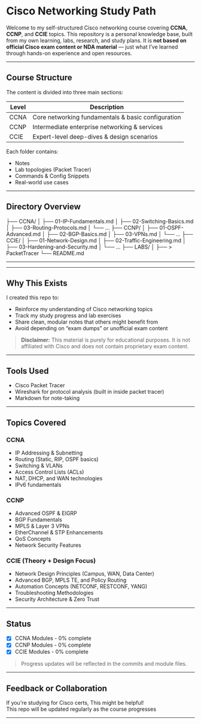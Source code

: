#  Cisco Networking Study Path

Welcome to my self-structured Cisco networking course covering **CCNA**, **CCNP**, and **CCIE** topics. This repository is a personal knowledge base, built from my own learning, labs, research, and study plans. It is **not based on official Cisco exam content or NDA material** — just what I’ve learned through hands-on experience and open resources.

---

##  Course Structure

The content is divided into three main sections:

| Level  | Description                                       |
|--------|---------------------------------------------------|
|  CCNA | Core networking fundamentals & basic configuration |
|  CCNP | Intermediate enterprise networking & services      |
|  CCIE | Expert-level deep-dives & design scenarios         |


Each folder contains:

- Notes
- Lab topologies (Packet Tracer)
- Commands & Config Snippets
- Real-world use cases

---

##  Directory Overview

├── CCNA/
│ ├── 01-IP-Fundamentals.md
│ ├── 02-Switching-Basics.md
│ ├── 03-Routing-Protocols.md
│ └── ...
├── CCNP/
│ ├── 01-OSPF-Advanced.md
│ ├── 02-BGP-Basics.md
│ ├── 03-VPNs.md
│ └── ...
├── CCIE/
│ ├── 01-Network-Design.md
│ ├── 02-Traffic-Engineering.md
│ ├── 03-Hardening-and-Security.md
│ └── ...
├── LABS/
│ ├── > PacketTracer
└── README.md

---


---

##  Why This Exists

I created this repo to:

- Reinforce my understanding of Cisco networking topics
- Track my study progress and lab exercises
- Share clean, modular notes that others might benefit from
- Avoid depending on “exam dumps” or unofficial exam content

>  **Disclaimer:** This material is purely for educational purposes. It is not affiliated with Cisco and does not contain proprietary exam content.

---

##  Tools Used

- Cisco Packet Tracer
- Wireshark for protocol analysis (built in inside packet tracer)
- Markdown for note-taking

---

##  Topics Covered

###  CCNA

- IP Addressing & Subnetting
- Routing (Static, RIP, OSPF basics)
- Switching & VLANs
- Access Control Lists (ACLs)
- NAT, DHCP, and WAN technologies
- IPv6 fundamentals

###  CCNP

- Advanced OSPF & EIGRP
- BGP Fundamentals
- MPLS & Layer 3 VPNs
- EtherChannel & STP Enhancements
- QoS Concepts
- Network Security Features

###  CCIE (Theory + Design Focus)

- Network Design Principles (Campus, WAN, Data Center)
- Advanced BGP, MPLS TE, and Policy Routing
- Automation Concepts (NETCONF, RESTCONF, YANG)
- Troubleshooting Methodologies
- Security Architecture & Zero Trust

---

##  Status

- [x] CCNA Modules - 0% complete
- [x] CCNP Modules - 0% complete
- [x] CCIE Modules - 0% complete

> Progress updates will be reflected in the commits and module files.

---

##  Feedback or Collaboration

If you're studying for Cisco certs, This might be helpful!<br>
This repo will be updated regularly as the course progresses

---
